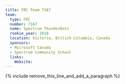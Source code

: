 ```yaml
---
title: FRC Team 7167
team:
  type: FRC
  number: 7167
  name: Spectrum ThunderBots
  rookie_year: 2018
  location: Victoria, British Columbia, Canada
  sponsors:
  - Microsoft Canada
  - Spectrum Community School
  links:
    Website:
---
```


{% include remove_this_line_and_add_a_paragraph %}